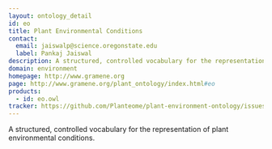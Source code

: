```yaml
---
layout: ontology_detail
id: eo
title: Plant Environmental Conditions
contact: 
  email: jaiswalp@science.oregonstate.edu
  label: Pankaj Jaiswal
description: A structured, controlled vocabulary for the representation of plant environmental conditions.
domain: environment
homepage: http://www.gramene.org
page: http://www.gramene.org/plant_ontology/index.html#eo
products: 
  - id: eo.owl
tracker: https://github.com/Planteome/plant-environment-ontology/issues
---
```


A structured, controlled vocabulary for the representation of plant environmental conditions.
